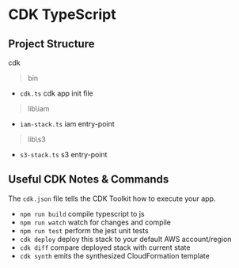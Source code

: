 # CDK TypeScript

## Project Structure
cdk
> bin
* `cdk.ts` cdk app init file
> lib\iam
* `iam-stack.ts` iam entry-point
> lib\s3
* `s3-stack.ts` s3 entry-point


## Useful CDK Notes & Commands

The `cdk.json` file tells the CDK Toolkit how to execute your app.

 * `npm run build`   compile typescript to js
 * `npm run watch`   watch for changes and compile
 * `npm run test`    perform the jest unit tests
 * `cdk deploy`      deploy this stack to your default AWS account/region
 * `cdk diff`        compare deployed stack with current state
 * `cdk synth`       emits the synthesized CloudFormation template

